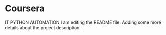 # Coursera
IT PYTHON AUTOMATION
I am editing the README file. Adding some more details about the project description.
